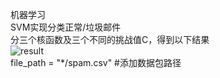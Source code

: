 机器学习<br>
SVM实现分类正常/垃圾邮件<br>
分三个核函数及三个不同的挑战值C，得到以下结果<br>
![result](https://github.com/user-attachments/assets/66a10588-2bbe-41ba-bd51-c555b7159eeb)
<br>
file_path = "*/spam.csv"  #添加数据包路径

